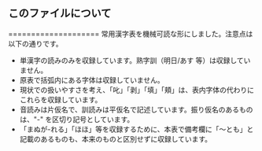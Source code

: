 このファイルについて
--------------------
====================
常用漢字表を機械可読な形にしました。注意点は以下の通りです。

* 単漢字の読みのみを収録しています。熟字訓（明日/あす 等）は収録していません。
* 原表で括弧内にある字体は収録していません。
* 現状での扱いやすさを考え、「叱」「剥」「填」「頬」は、表内字体の代わりにこれらを収録しています。
* 音読みは片仮名で、訓読みは平仮名で記述しています。振り仮名のあるものは、"-" を区切り記号としています。
* 「まぬが-れる」「ほほ」等を収録するために、本表で備考欄に「〜とも」と記載のあるものも、本来のものと区別せずに収録しています。
